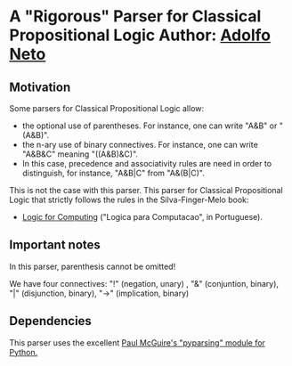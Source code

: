 A "Rigorous" Parser for Classical Propositional Logic
Author: [Adolfo Neto](http://twitter.com/adolfont)
=====================================================

Motivation
----------

Some parsers for Classical Propositional Logic allow:

* the optional use of parentheses. For instance, one can write "A&B" or "(A&B)".
* the n-ary use of binary connectives. For instance, one can write "A&B&C" meaning "((A&B)&C)".
 * In this case, precedence and associativity rules are need in order to distinguish, for instance, "A&B|C" from "A&(B|C)".

This is not the case with this parser. This parser for Classical Propositional Logic that strictly follows the rules in the Silva-Finger-Melo book: 

* [Logic for Computing](http://bit.ly/fqbyF4) ("Logica para Computacao", in Portuguese).


Important notes
---------------

In this parser, parenthesis cannot be omitted!

We have four connectives: "!" (negation, unary) , "&" (conjuntion, binary), "|" (disjunction, binary),  "->" (implication, binary)


Dependencies
------------

This parser uses the excellent [Paul McGuire's "pyparsing" module for Python.](http://pyparsing.wikispaces.com/)




